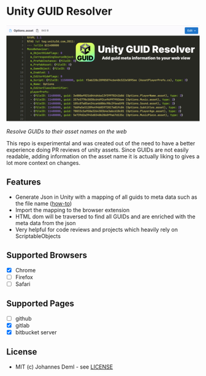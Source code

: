 # Unity GUID Resolver

![Logo](./docs/preview.png)

*Resolve GUIDs to their asset names on the web* 

This repo is experimental and was created out of the need to have a better experience doing PR reviews of unity assets. Since GUIDs are not easily readable, adding information on the asset name it is actually liking to gives a lot more context on changes.

## Features

* Generate Json in Unity with a mapping of all guids to meta data such as the file name ([how-to](./unity/README.md))
* Import the mapping to the browser extension
* HTML dom will be traversed to find all GUIDs and are enriched with the meta data from the json
* Very helpful for code reviews and projects which heavily rely on ScriptableObjects

## Supported Browsers

- [x] Chrome
- [ ] Firefox
- [ ] Safari

## Supported Pages

- [ ] github
- [x] gitlab
- [x] bitbucket server

## License

* MIT (c) Johannes Deml - see [LICENSE](./LICENSE.md)
